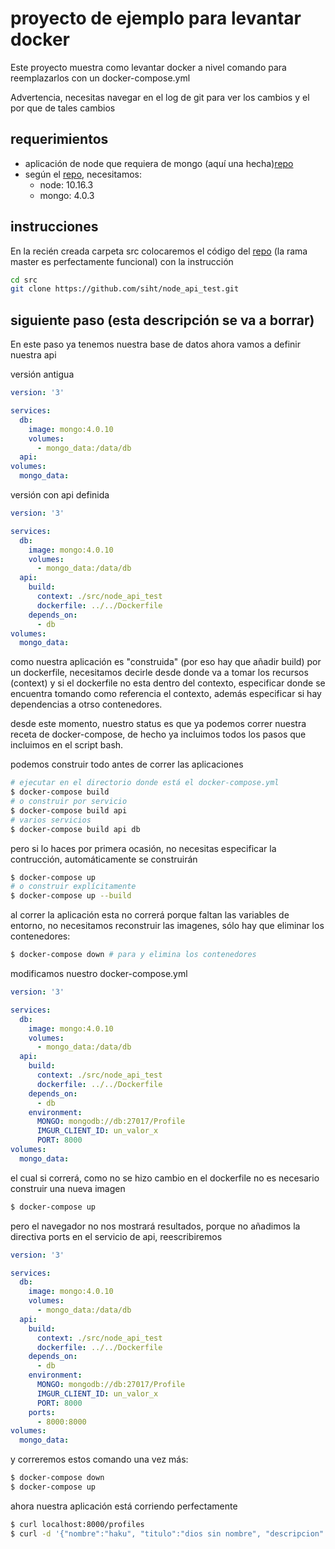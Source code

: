 # proyecto de ejemplo para levantar docker

Este proyecto muestra como levantar docker a nivel comando para reemplazarlos con un docker-compose.yml

Advertencia, necesitas navegar en el log de git para ver los cambios y el por que de tales cambios

## requerimientos

- aplicación de node que requiera de mongo (aquí una hecha)[repo](https://github.com/siht/node_api_test)
- según el [repo](https://github.com/siht/node_api_test), necesitamos:
    - node: 10.16.3
    - mongo: 4.0.3

## instrucciones

En la recién creada carpeta src colocaremos el código del [repo](https://github.com/siht/node_api_test) (la rama master es perfectamente funcional) con la instrucción

```bash
cd src
git clone https://github.com/siht/node_api_test.git
```

## siguiente paso (esta descripción se va a borrar)

En este paso ya tenemos nuestra base de datos ahora vamos a definir nuestra api

versión antigua

```yaml
version: '3'

services:
  db:
    image: mongo:4.0.10
    volumes:
      - mongo_data:/data/db
  api:
volumes:
  mongo_data:
```

versión con api definida

```yaml
version: '3'

services:
  db:
    image: mongo:4.0.10
    volumes:
      - mongo_data:/data/db
  api:
    build:
      context: ./src/node_api_test
      dockerfile: ../../Dockerfile
    depends_on:
      - db
volumes:
  mongo_data:
```

como nuestra aplicación es "construida" (por eso hay que añadir build) por un dockerfile, necesitamos decirle desde donde va a tomar los recursos (context) y si el dockerfile no esta dentro del contexto, especificar donde se encuentra tomando como referencia el contexto, además especificar si hay dependencias a otrso contenedores.

desde este momento, nuestro status es que ya podemos correr nuestra receta de docker-compose, de hecho ya incluimos todos los pasos que incluimos en el script bash.

podemos construir todo antes de correr las aplicaciones

```bash
# ejecutar en el directorio donde está el docker-compose.yml
$ docker-compose build
# o construir por servicio
$ docker-compose build api
# varios servicios
$ docker-compose build api db
```

pero si lo haces por primera ocasión, no necesitas especificar la contrucción, automáticamente se construirán

```bash
$ docker-compose up
# o construir explícitamente
$ docker-compose up --build
```

al correr la aplicación esta no correrá porque faltan las variables de entorno, no necesitamos reconstruir las imagenes, sólo hay que eliminar los contenedores:

```bash
$ docker-compose down # para y elimina los contenedores
```

modificamos nuestro docker-compose.yml


```yaml
version: '3'

services:
  db:
    image: mongo:4.0.10
    volumes:
      - mongo_data:/data/db
  api:
    build:
      context: ./src/node_api_test
      dockerfile: ../../Dockerfile
    depends_on:
      - db
    environment:
      MONGO: mongodb://db:27017/Profile
      IMGUR_CLIENT_ID: un_valor_x
      PORT: 8000
volumes:
  mongo_data:
```

el cual si correrá, como no se hizo cambio en el dockerfile no es necesario construir una nueva imagen

```bash
$ docker-compose up
```

pero el navegador no nos mostrará resultados, porque no añadimos la directiva ports en el servicio de api, reescribiremos

```yaml
version: '3'

services:
  db:
    image: mongo:4.0.10
    volumes:
      - mongo_data:/data/db
  api:
    build:
      context: ./src/node_api_test
      dockerfile: ../../Dockerfile
    depends_on:
      - db
    environment:
      MONGO: mongodb://db:27017/Profile
      IMGUR_CLIENT_ID: un_valor_x
      PORT: 8000
    ports:
      - 8000:8000
volumes:
  mongo_data:
```

y correremos estos comando una vez más:

```bash
$ docker-compose down
$ docker-compose up
```

ahora nuestra aplicación está corriendo perfectamente

```bash
$ curl localhost:8000/profiles
$ curl -d '{"nombre":"haku", "titulo":"dios sin nombre", "descripcion": "aparece en el viaje de chihiro"}' -H "Content-Type: application/json" -X POST http://localhost:8000//profile/new
```